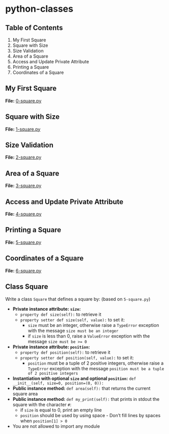 # python-classes

## Table of Contents
1. My First Square
2. Square with Size
3. Size Validation
4. Area of a Square
5. Access and Update Private Attribute
6. Printing a Square
7. Coordinates of a Square

## My First Square
**File:** [0-square.py](0-square.py)

## Square with Size
**File:** [1-square.py](1-square.py)

## Size Validation
**File:** [2-square.py](2-square.py)

## Area of a Square
**File:** [3-square.py](3-square.py)

## Access and Update Private Attribute
**File:** [4-square.py](4-square.py)

## Printing a Square
**File:** [5-square.py](5-square.py)

## Coordinates of a Square
**File:** [6-square.py](6-square.py)

## Class Square
Write a class `Square` that defines a square by: (based on `5-square.py`)

- **Private instance attribute: `size`:**
  - `property def size(self):` to retrieve it
  - `property setter def size(self, value):` to set it:
    - `size` must be an integer, otherwise raise a `TypeError` exception with the message `size must be an integer`
    - if `size` is less than 0, raise a `ValueError` exception with the message `size must be >= 0`
- **Private instance attribute: `position`:**
  - `property def position(self):` to retrieve it
  - `property setter def position(self, value):` to set it:
    - `position` must be a tuple of 2 positive integers, otherwise raise a `TypeError` exception with the message `position must be a tuple of 2 positive integers`
- **Instantiation with optional `size` and optional `position`:** `def __init__(self, size=0, position=(0, 0)):`
- **Public instance method:** `def area(self):` that returns the current square area
- **Public instance method:** `def my_print(self):` that prints in stdout the square with the character `#`:
  - if `size` is equal to 0, print an empty line
  - `position` should be used by using space - Don’t fill lines by spaces when `position[1] > 0`
- You are not allowed to import any module
